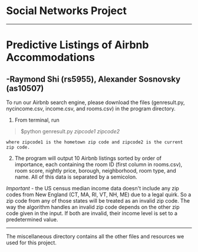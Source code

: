# Social Networks Project 
___
# Predictive Listings of Airbnb Accommodations
## -Raymond Shi (rs5955), Alexander Sosnovsky (as10507)
To run our Airbnb search engine, please download the files (genresult.py, nycincome.csv, income.csv, and rooms.csv) in the program directory. 

1. From terminal, run 
> $python genresult.py **zipcode1* *zipcode2** 

    where zipcode1 is the hometown zip code and zipcode2 is the current zip code. 
2. The program will output 10 Airbnb listings sorted by order of importance, each containing the room ID (first column in rooms.csv), room score, nightly price, borough, neighborhood, room type, and name. All of this data is separated by a semicolon.

*Important* -  the US census median income data doesn't include any zip codes from New England (CT, MA, RI, VT, NH, ME) due to a legal quirk. So a zip code from any of those states will be treated as an invalid zip code. The way the algorithm handles an invalid zip code depends on the other zip code given in the input. If both are invalid, their income level is set to a predetermined value.
***
The miscellaneous directory contains all the other files and resources we used for this project.
